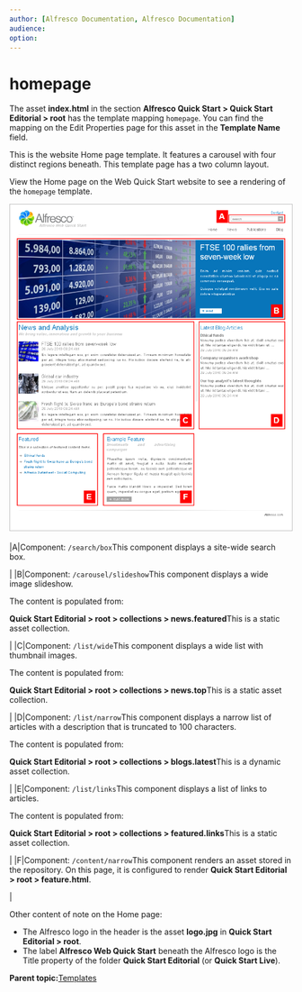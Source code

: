 ```yaml
---
author: [Alfresco Documentation, Alfresco Documentation]
audience: 
option: 
---
```


# homepage

The asset **index.html** in the section **Alfresco Quick Start \> Quick Start Editorial \> root** has the template mapping `homepage`. You can find the mapping on the Edit Properties page for this asset in the **Template Name** field.

This is the website Home page template. It features a carousel with four distinct regions beneath. This template page has a two column layout.

View the Home page on the Web Quick Start website to see a rendering of the `homepage` template.

![homepage template](../images/qs-homepage.png)

|A|Component: `/search/box`This component displays a site-wide search box.

|
|B|Component: `/carousel/slideshow`This component displays a wide image slideshow.

The content is populated from:

**Quick Start Editorial \> root \> collections \> news.featured**This is a static asset collection.

|
|C|Component: `/list/wide`This component displays a wide list with thumbnail images.

The content is populated from:

**Quick Start Editorial \> root \> collections \> news.top**This is a static asset collection.

|
|D|Component: `/list/narrow`This component displays a narrow list of articles with a description that is truncated to 100 characters.

The content is populated from:

**Quick Start Editorial \> root \> collections \> blogs.latest**This is a dynamic asset collection.

|
|E|Component: `/list/links`This component displays a list of links to articles.

The content is populated from:

**Quick Start Editorial \> root \> collections \> featured.links**This is a static asset collection.

|
|F|Component: `/content/narrow`This component renders an asset stored in the repository. On this page, it is configured to render **Quick Start Editorial \> root \> feature.html**.

|

Other content of note on the Home page:

-   The Alfresco logo in the header is the asset **logo.jpg** in **Quick Start Editorial \> root**.
-   The label **Alfresco Web Quick Start** beneath the Alfresco logo is the Title property of the folder **Quick Start Editorial** \(or **Quick Start Live**\).

**Parent topic:**[Templates](../references/qs-ref-templates.md)

